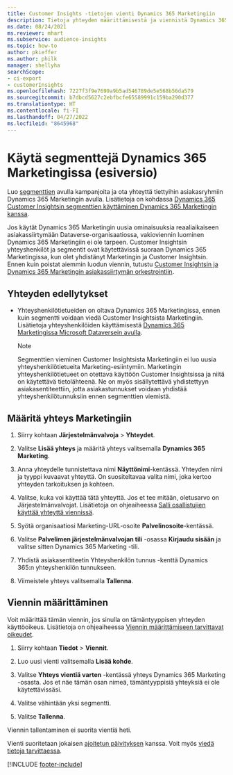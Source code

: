 ```yaml
---
title: Customer Insights -tietojen vienti Dynamics 365 Marketingiin
description: Tietoja yhteyden määrittämisestä ja viennistä Dynamics 365 Marketingiin.
ms.date: 08/24/2021
ms.reviewer: mhart
ms.subservice: audience-insights
ms.topic: how-to
author: pkieffer
ms.author: philk
manager: shellyha
searchScope:
- ci-export
- customerInsights
ms.openlocfilehash: 7227f3f9e7699a9b5ad546789de5e568b56da579
ms.sourcegitcommit: b7dbcd5627c2ebfbcfe65589991c159ba290d377
ms.translationtype: HT
ms.contentlocale: fi-FI
ms.lasthandoff: 04/27/2022
ms.locfileid: "8645968"
---
```

# <a name="use-segments-in-dynamics-365-marketing-preview"></a>Käytä segmenttejä Dynamics 365 Marketingissa (esiversio)



Luo [segmenttien](segments.md) avulla kampanjoita ja ota yhteyttä tiettyihin asiakasryhmiin Dynamics 365 Marketingin avulla. Lisätietoja on kohdassa [Dynamics 365 Customer Insightsin segmenttien käyttäminen Dynamics 365 Marketingin kanssa](/dynamics365/marketing/customer-insights-segments).

Jos käytät Dynamics 365 Marketingin uusia ominaisuuksia reaaliaikaiseen asiakassiirtymään Dataverse-organisaatiossa, vakioviennin luominen Dynamics 365 Marketingiin ei ole tarpeen. Customer Insightsin yhteyshenkilöt ja segmentit ovat käytettävissä suoraan Dynamics 365 Marketingissa, kun olet yhdistänyt Marketingin ja Customer Insightsin. Ennen kuin poistat aiemmin luodun viennin, tutustu [Customer Insightsin ja Dynamics 365 Marketingin asiakassiirtymän orkestrointiin](/dynamics365/marketing/real-time-marketing-ci-profile).

## <a name="prerequisite-for-a-connection"></a>Yhteyden edellytykset

- Yhteyshenkilötietueiden on oltava Dynamics 365 Marketingissa, ennen kuin segmentti voidaan viedä Customer Insightsista Marketingiin. Lisätietoja yhteyshenkilöiden käyttämisestä [Dynamics 365 Marketingissa Microsoft Dataversein avulla](connect-dataverse-managed-lake.md).

  > [!NOTE]
  > Segmenttien vieminen Customer Insightsista Marketingiin ei luo uusia yhteyshenkilötietueita Marketing-esiintymiin. Marketingin yhteyshenkilötietueet on otettava käyttöön Customer Insightsissa ja niitä on käytettävä tietolähteenä. Ne on myös sisällytettävä yhdistettyyn asiakasentiteettiin, jotta asiakastunnukset voidaan yhdistää yhteyshenkilötunnuksiin ennen segmenttien viemistä.

## <a name="set-up-connection-to-marketing"></a>Määritä yhteys Marketingiin

1. Siirry kohtaan **Järjestelmänvalvoja** > **Yhteydet**.

1. Valitse **Lisää yhteys** ja määritä yhteys valitsemalla **Dynamics 365 Marketing**.

1. Anna yhteydelle tunnistettava nimi **Näyttönimi**-kentässä. Yhteyden nimi ja tyyppi kuvaavat yhteyttä. On suositeltavaa valita nimi, joka kertoo yhteyden tarkoituksen ja kohteen.

1. Valitse, kuka voi käyttää tätä yhteyttä. Jos et tee mitään, oletusarvo on Järjestelmänvalvojat. Lisätietoja on ohjeaiheessa [Salli osallistujien käyttää yhteyttä viennissä](connections.md#allow-contributors-to-use-a-connection-for-exports).

1. Syötä organisaatiosi Marketing-URL-osoite **Palvelinosoite**-kentässä.

1. Valitse **Palvelimen järjestelmänvalvojan tili** -osassa **Kirjaudu sisään** ja valitse sitten Dynamics 365 Marketing -tili.

1. Yhdistä asiakasentiteetin Yhteyshenkilön tunnus -kenttä Dynamics 365:n yhteyshenkilön tunnukseen.

1. Viimeistele yhteys valitsemalla **Tallenna**. 

## <a name="configure-an-export"></a>Viennin määrittäminen

Voit määrittää tämän viennin, jos sinulla on tämäntyyppisen yhteyden käyttöoikeus. Lisätietoja on ohjeaiheessa [Viennin määrittämiseen tarvittavat oikeudet](export-destinations.md#set-up-a-new-export).

1. Siirry kohtaan **Tiedot** > **Viennit**.

1. Luo uusi vienti valitsemalla **Lisää kohde**.

1. Valitse **Yhteys vientiä varten** -kentässä yhteys Dynamics 365 Marketing -osasta. Jos et näe tämän osan nimeä, tämäntyyppisiä yhteyksiä ei ole käytettävissäsi.

1. Valitse vähintään yksi segmentti.

1. Valitse **Tallenna**.

Viennin tallentaminen ei suorita vientiä heti.

Vienti suoritetaan jokaisen [ajoitetun päivityksen](system.md#schedule-tab) kanssa. Voit myös [viedä tietoja tarvittaessa](export-destinations.md#run-exports-on-demand). 

[!INCLUDE [footer-include](includes/footer-banner.md)]
